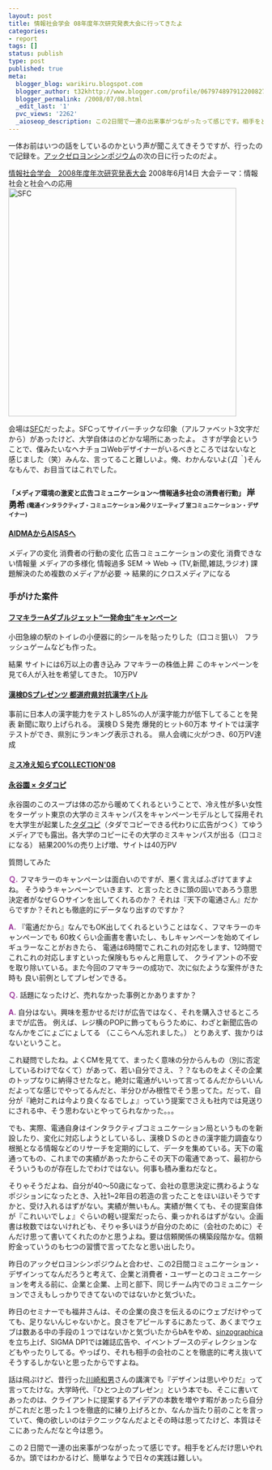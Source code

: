 ```yaml
---
layout: post
title: 情報社会学会 08年度年次研究発表大会に行ってきたよ
categories:
- report
tags: []
status: publish
type: post
published: true
meta:
  blogger_blog: warikiru.blogspot.com
  blogger_author: t32khttp://www.blogger.com/profile/06797489791220082722noreply@blogger.com
  blogger_permalink: /2008/07/08.html
  _edit_last: '1'
  pvc_views: '2262'
  _aioseop_description: この2日間で一連の出来事がつながったって感じです。相手をどんだけ思いやれるか。頭ではわかるけど、簡単なようで日々の実践は難しい。
---
```

一体お前はいつの話をしているのかという声が聞こえてきそうですが、行ったので記録を。<a href="http://warikiru.blogspot.com/2008/07/vol1.html">アックゼロヨンシンポジウム</a>の次の日に行ったのだよ。

<a href="http://infosocio.org/general_meeting_2008.html">情報社会学会　2008年度年次研究発表大会</a> 2008年6月14日
大会テーマ：情報社会と社会への応用
<a title="SFC by t32k, on Flickr" href="http://www.flickr.com/photos/t32k/2642557334/"><img class="fig" src="http://farm4.static.flickr.com/3127/2642557334_c710442813.jpg" alt="SFC" width="450" /></a>

会場は<a href="http://www.sfc.keio.ac.jp/visitors/directions/index.html">SFC</a>だったよ。SFCってサイバーチックな印象（アルファベット3文字だから）があったけど、大学自体はのどかな場所にあったよ。
さすが学会ということで、僕みたいなヘナチョコWebデザイナーがいるべきところではないなと感じました（笑）みんな、言ってること難しいよ。俺、わかんないよ(*´Д｀*)そんなもんで、お目当てはこれでした。
<h3><span style="font-size: small;">「</span><span class="Apple-style-span" style="font-weight: bold; font-size: small;">メディア環境の激変と広告コミュニケーション～情報過多社会の消費者行動</span><span style="font-size: small;">」</span><span class="Apple-style-span" style="font-weight: bold;">
岸　勇希</span><span class="Apple-style-span" style="font-size: small;"> <span style="font-size: 85%;">(電通インタラクティブ・コミュニケーション局クリエーティブ 室コミュニケーション・デザイナー)</span></span></h3>
<span class="Apple-style-span" style="font-size: small;"> </span>
<h4><a href="http://ja.wikipedia.org/wiki/AIDMA%E3%81%AE%E6%B3%95%E5%89%87">AIDMAからAISASへ</a></h4>
メディアの変化
消費者の行動の変化
広告コミュニケーションの変化
消費できない情報量
メディアの多様化
情報過多
SEM → Web → (TV,新聞,雑誌,ラジオ)
課題解決のため複数のメディアが必要 → 結果的にクロスメディアになる
<h3><span class="Apple-style-span" style="font-weight: bold;">手がけた案件</span></h3>
<h4><a href="http://www.itmedia.co.jp/news/articles/0706/12/news118.html#l_sk_fumakilla_02.jpg">フマキラーAダブルジェット“一発命虫”キャンペーン</a></h4>
小田急線の駅のトイレの小便器に的シールを貼ったりした（口コミ狙い）
フラッシュゲームなども作った。
<span class="Apple-style-span" style="font-weight: bold;"> </span>

結果 サイトには6万以上の書き込み
フマキラーの株価上昇
このキャンペーンを見て6人が入社を希望してきた。
10万PV
<h4><a href="http://www.kanken-ds.jp/">漢検DSプレゼンツ 都道府県対抗漢字バトル</a></h4>
事前に日本人の漢字能力をテストし85%の人が漢字能力が低下してることを発表
新聞に取り上げられる。
漢検ＤＳ発売
爆発的ヒット60万本
サイトでは漢字テストができ、県別にランキング表示される。
県人会魂に火がつき、60万PV達成
<h4><a href="http://www.hieshirazu.com/">ミス冷え知らずCOLLECTION'08</a></h4>
<h4><a href="http://www.tadacopy.com/nagatanien/nagatanien_tadacopy.html">永谷園 × タダコピ</a></h4>
永谷園のこのスープは体の芯から暖めてくれるということで、冷え性が多い女性をターゲット東京の大学のミスキャンパスをキャンペーンモデルとして採用それを大学生が起業した<a href="http://www.tadacopy.com/">タダコピ</a>（タダでコピーできる代わりに広告がつく）てゆうメディアでも露出。各大学のコピーにその大学のミスキャンパスが出る（口コミになる）
結果200%の売り上げ増、サイトは40万PV

質問してみた

<span class="Apple-style-span" style="font-weight: bold;"><span class="Apple-style-span" style="color: #993399;">Ｑ.</span></span>
フマキラーのキャンペーンは面白いのですが、悪く言えばふざけてますよね。
そうゆうキャンペーンでいきます、と言ったときに頭の固いであろう意思決定者がなぜＧＯサインを出してくれるのか？
それは『天下の電通さん』だからですか？それとも徹底的にデータなり出すのですか？

<span class="Apple-style-span" style="color: #993399;"><span class="Apple-style-span" style="font-weight: bold;">A.</span></span>
『電通だから』なんでもOK出してくれるということはなく、フマキラーのキャンペーンでも
60枚くらい企画書を書いたし、もしキャンペーンを始めてイレギュラーなことがおきたら、
電通は6時間でこれこれの対応をします、12時間でこれこれの対応しますといった保険もちゃんと用意して、
クライアントの不安を取り除いている。また今回のフマキラーの成功で、次に似たような案件がきた時も
良い前例としてプレゼンできる。

<span class="Apple-style-span" style="font-weight: bold;"><span class="Apple-style-span" style="color: #993399;">Ｑ.</span></span>
話題になったけど、売れなかった事例とかありますか？

<span class="Apple-style-span" style="color: #993399; font-weight: bold;">A.</span>
自分はない。興味を惹かせるだけが広告ではなく、それを購入させるところまでが広告。
例えば、レジ横のPOPに飾ってもらうために、わざと新聞広告のなんかをごにょごにょしてる
（ここらへん忘れました。）
とりあえず、抜かりはないということ。

これ疑問でしたね。よくCMを見てて、まったく意味の分からんもの（別に否定しているわけでなくて）があって、若い自分でさえ、？？なものをよくその企業のトップなりに納得させたなと。絶対に電通がいいって言ってるんだからいいんだよってな感じでやってるんだと、半分ひがみ根性でそう思ってた。だって、自分が『絶対これは今より良くなるでしょ』っていう提案でさえも社内では見送りにされる中、そう思わないとやってられなかった。。。

でも、実際、電通自身はインタラクティブコミュニケーション局というものを新設したり、変化に対応しようとしているし、漢検ＤＳのときの漢字能力調査なり根拠となる情報などのリサーチを定期的にして、データを集めている。天下の電通ってもの、これまでの実績があったからこその天下の電通であって、最初からそういうものが存在したでわけではない。何事も積み重ねだなと。

そりゃそうだよね、自分が40～50歳になって、会社の意思決定に携わるようなポジションになったとき、入社1~2年目の若造の言ったことをほいほいそうですかと、受け入れるはずがない。実績が無いもん。実績が無くても、その提案自体が『これいいでしょ』ぐらいの軽い提案だったら、乗っかれるはずがない。企画書は枚数ではないけれども、そりゃ多いほうが自分のために（会社のために）そんだけ思って書いてくれたのかと思うよね。要は信頼関係の構築段階かな。信頼貯金っていうのも七つの習慣で言ってたなと思い出したり。

昨日のアックゼロヨンシンポジウムと合わせ、この2日間コミュニケーション・デザインってなんだろうと考えて、企業と消費者・ユーザーとのコミュニケーションを考える前に、企業と企業、上司と部下、同じチーム内でのコミュニケーションでさえもしっかりできてないのではないかと気づいた。

昨日のセミナーでも福井さんは、その企業の良さを伝えるのにウェブだけやってても、足りないんじゃないかと。良さをアピールするにあたって、あくまでウェブは数ある中の手段の１つではないかと気づいたからbAをやめ、<a href="http://www.shinzographica.com/">sinzographica </a>を立ち上げ、SIGMA DP1では雑誌広告や、イベントブースのディレクションなどもやったりしてる。やっぱり、それも相手の会社のことを徹底的に考え抜いてそうするしかないと思ったからですよね。

話は飛ぶけど、昔行った<a href="http://ja.wikipedia.org/wiki/%E5%B7%9D%E5%B4%8E%E5%92%8C%E7%94%B7">川崎和男</a>さんの講演でも『デザインは思いやりだ』って言ってたけな。大学時代、『ひとつ上のプレゼン』という本でも、そこに書いてあったのは、クライアントに提案するアイデアの本数を増やす暇があったら自分がこれだと思った１つを徹底的に練り上げろとか、なんか当たり前のことを言っていて、俺の欲しいのはテクニックなんだよとその時は思ってたけど、本質はそこにあったんだなと今は思う。

この２日間で一連の出来事がつながったって感じです。相手をどんだけ思いやれるか。頭ではわかるけど、簡単なようで日々の実践は難しい。
